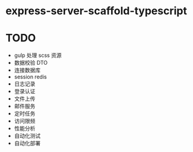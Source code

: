 # express-server-scaffold-typescript

# TODO
+ gulp 处理 scss 资源
+ 数据校验 DTO
+ 连接数据库
+ session redis
+ 日志记录
+ 登录认证
+ 文件上传
+ 邮件服务
+ 定时任务
+ 访问限频
+ 性能分析
+ 自动化测试
+ 自动化部署


